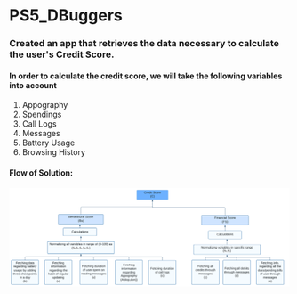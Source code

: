 # PS5_DBuggers
<h3>Created an app that retrieves the data necessary to calculate the user's Credit Score.</h3>

<h4>In order to calculate the credit score, we will take the following variables into account</h4>

<ol>
<li>Appography</li>
<li>Spendings</li>
<li>Call Logs</li>
<li>Messages</li>
<li>Battery Usage</li>
 <li>Browsing History</li>
</ol>

<h4>Flow of Solution:</h4>
<img src="Blank diagram (2).svg"/>
